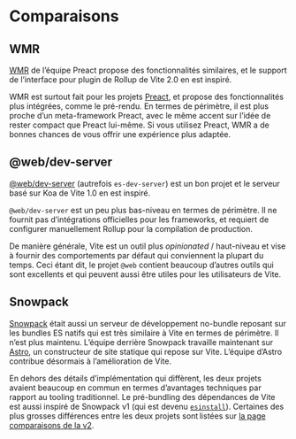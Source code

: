 # Comparaisons

## WMR

[WMR](https://github.com/preactjs/wmr) de l’équipe Preact propose des fonctionnalités similaires, et le support de l’interface pour plugin de Rollup de Vite 2.0 en est inspiré.

WMR est surtout fait pour les projets [Preact](https://preactjs.com/), et propose des fonctionnalités plus intégrées, comme le pré-rendu. En termes de périmètre, il est plus proche d’un meta-framework Preact, avec le même accent sur l’idée de rester compact que Preact lui-même. Si vous utilisez Preact, WMR a de bonnes chances de vous offrir une expérience plus adaptée.

## @web/dev-server

[@web/dev-server](https://modern-web.dev/docs/dev-server/overview/) (autrefois `es-dev-server`) est un bon projet et le serveur basé sur Koa de Vite 1.0 en est inspiré.

`@web/dev-server` est un peu plus bas-niveau en termes de périmètre. Il ne fournit pas d’intégrations officielles pour les frameworks, et requiert de configurer manuellement Rollup pour la compilation de production.

De manière générale, Vite est un outil plus _opinionated_ / haut-niveau et vise à fournir des comportements par défaut qui conviennent la plupart du temps. Ceci étant dit, le projet `@web` contient beaucoup d’autres outils qui sont excellents et qui peuvent aussi être utiles pour les utilisateurs de Vite.

## Snowpack

[Snowpack](https://www.snowpack.dev/) était aussi un serveur de développement no-bundle reposant sur les bundles ES natifs qui est très similaire à Vite en termes de périmètre. Il n’est plus maintenu. L’équipe derrière Snowpack travaille maintenant sur [Astro](https://astro.build/), un constructeur de site statique qui repose sur Vite. L’équipe d’Astro contribue désormais à l’amélioration de Vite.

En dehors des détails d’implémentation qui diffèrent, les deux projets avaient beaucoup en commun en termes d’avantages techniques par rapport au tooling traditionnel. Le pré-bundling des dépendances de Vite est aussi inspiré de Snowpack v1 (qui est devenu [`esinstall`](https://github.com/snowpackjs/snowpack/tree/main/esinstall)). Certaines des plus grosses différences entre les deux projets sont listées sur [la page comparaisons de la v2](https://v2.vitejs.dev/guide/comparisons).
